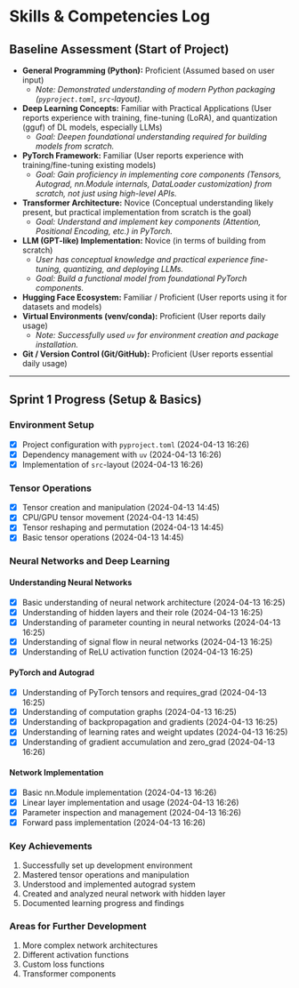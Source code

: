 # Skills & Competencies Log

## Baseline Assessment (Start of Project)

- **General Programming (Python):** Proficient (Assumed based on user input)
  - _Note: Demonstrated understanding of modern Python packaging (`pyproject.toml`, `src`-layout)._
- **Deep Learning Concepts:** Familiar with Practical Applications (User reports experience with training, fine-tuning (LoRA), and quantization (gguf) of DL models, especially LLMs)
  - _Goal: Deepen foundational understanding required for building models from scratch._
- **PyTorch Framework:** Familiar (User reports experience with training/fine-tuning existing models)
  - _Goal: Gain proficiency in *implementing* core components (Tensors, Autograd, nn.Module internals, DataLoader customization) from scratch, not just using high-level APIs._
- **Transformer Architecture:** Novice (Conceptual understanding likely present, but practical implementation from scratch is the goal)
  - _Goal: Understand and implement key components (Attention, Positional Encoding, etc.) in PyTorch._
- **LLM (GPT-like) Implementation:** Novice (in terms of building from scratch)
  - _User has conceptual knowledge and practical experience fine-tuning, quantizing, and deploying LLMs._
  - _Goal: Build a functional model from foundational PyTorch components._
- **Hugging Face Ecosystem:** Familiar / Proficient (User reports using it for datasets and models)
- **Virtual Environments (venv/conda):** Proficient (User reports daily usage)
  - _Note: Successfully used `uv` for environment creation and package installation._
- **Git / Version Control (Git/GitHub):** Proficient (User reports essential daily usage)

---

## Sprint 1 Progress (Setup & Basics)

### Environment Setup

- [x] Project configuration with `pyproject.toml` (2024-04-13 16:26)
- [x] Dependency management with `uv` (2024-04-13 16:26)
- [x] Implementation of `src`-layout (2024-04-13 16:26)

### Tensor Operations

- [x] Tensor creation and manipulation (2024-04-13 14:45)
- [x] CPU/GPU tensor movement (2024-04-13 14:45)
- [x] Tensor reshaping and permutation (2024-04-13 14:45)
- [x] Basic tensor operations (2024-04-13 14:45)

### Neural Networks and Deep Learning

#### Understanding Neural Networks

- [x] Basic understanding of neural network architecture (2024-04-13 16:25)
- [x] Understanding of hidden layers and their role (2024-04-13 16:25)
- [x] Understanding of parameter counting in neural networks (2024-04-13 16:25)
- [x] Understanding of signal flow in neural networks (2024-04-13 16:25)
- [x] Understanding of ReLU activation function (2024-04-13 16:25)

#### PyTorch and Autograd

- [x] Understanding of PyTorch tensors and requires_grad (2024-04-13 16:25)
- [x] Understanding of computation graphs (2024-04-13 16:25)
- [x] Understanding of backpropagation and gradients (2024-04-13 16:25)
- [x] Understanding of learning rates and weight updates (2024-04-13 16:25)
- [x] Understanding of gradient accumulation and zero_grad (2024-04-13 16:26)

#### Network Implementation

- [x] Basic nn.Module implementation (2024-04-13 16:26)
- [x] Linear layer implementation and usage (2024-04-13 16:26)
- [x] Parameter inspection and management (2024-04-13 16:26)
- [x] Forward pass implementation (2024-04-13 16:26)

### Key Achievements

1. Successfully set up development environment
2. Mastered tensor operations and manipulation
3. Understood and implemented autograd system
4. Created and analyzed neural network with hidden layer
5. Documented learning progress and findings

### Areas for Further Development

1. More complex network architectures
2. Different activation functions
3. Custom loss functions
4. Transformer components
